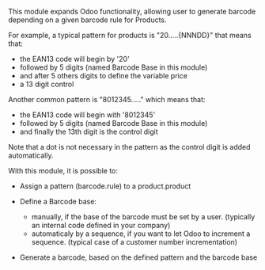 This module expands Odoo functionality, allowing user to generate
barcode depending on a given barcode rule for Products.

For example, a typical pattern for products is "20.....{NNNDD}" that
means that:
* the EAN13 code will begin by '20'
* followed by 5 digits (named Barcode Base in this module)
* and after 5 others digits to define the variable price
* a 13 digit control

Another common pattern is "8012345....." which means that:
* the EAN13 code will begin with '8012345'
* followed by 5 digits (named Barcode Base in this module)
* and finally the 13th digit is the control digit

Note that a dot is not necessary in the pattern as the control digit is
added automatically.

With this module, it is possible to:

- Assign a pattern (barcode.rule) to a product.product

- Define a Barcode base:  
  - manually, if the base of the barcode must be set by a user.
    (typically an internal code defined in your company)
  - automaticaly by a sequence, if you want to let Odoo to increment a
    sequence. (typical case of a customer number incrementation)

- Generate a barcode, based on the defined pattern and the barcode base
